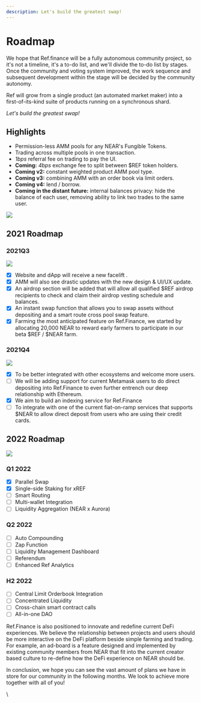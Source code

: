 ```yaml
---
description: Let's build the greatest swap!
---
```


# Roadmap

We hope that Ref.finance will be a fully autonomous community project, so it's not a timeline, it's a to-do list, and we'll divide the to-do list by stages. Once the community and voting system improved, the work sequence and subsequent development within the stage will be decided by the community autonomy.

Ref will grow from a single product (an automated market maker) into a first-of-its-kind suite of products running on a synchronous shard.

_Let's build the greatest swap!_

## Highlights

* Permission-less AMM pools for any NEAR's Fungible Tokens.
* Trading across multiple pools in one transaction.
* _1bps_ referral fee on trading to pay the UI.
* **Coming:** _4bps_ exchange fee to split between $REF token holders.
* **Coming v2:** constant weighted product AMM pool type.
* **Coming v3:** combining AMM with an order book via limit orders.
* **Coming v4:** lend / borrow.
* **Coming in the distant future:** internal balances privacy: hide the balance of each user, removing ability to link two trades to the same user.

![](https://lh5.googleusercontent.com/JHbqXHWilks4T69s-OHSiBctzLPgZly3UpKf3yDg\_08TxsbL6RUL3vPXpX1bHHBQGacVQggEOiPolvckuTeLPjBm4744WolG9XVYDEO3C1oXWsmdGXQPmpEpnMuCxjru22UTMKqS=s0)



## 2021 Roadmap

### **2021Q3**

![](.gitbook/assets/1\_BWjRiAekAVUeicvbgWKquQ.png)

* [x] Website and dApp will receive a new facelift .
* [x] AMM will also see drastic updates with the new design & UI/UX update.
* [x] An airdrop section will be added that will allow all qualified $REF airdrop recipients to check and claim their airdrop vesting schedule and balances.
* [x] An instant swap function that allows you to swap assets without depositing and a smart route cross pool swap feature.
* [x] Farming  the most anticipated feature on Ref.Finance,  we started by allocating 20,000 NEAR to reward early farmers to participate in our beta $REF / $NEAR farm.

### **2021Q4**

![](.gitbook/assets/0\_t5xO7BRvdDCiQFgR.png)

* [x] To be better integrated with other ecosystems and welcome more users.&#x20;
* [ ] We will be adding support for current Metamask users to do direct depositing into Ref.Finance to even further entrench our deep relationship with Ethereum.&#x20;
* [x] We aim to build an indexing service for Ref.Finance
* [ ] To integrate with one of the current fiat-on-ramp services that supports $NEAR to allow direct deposit from users who are using their credit cards.

## 2022 Roadmap

![](.gitbook/assets/1\_hpd\_BI40\_yNgEZoxdnZ5Zw.jpeg)

### Q1 2022

* [x] Parallel Swap
* [x] Single-side Staking for xREF
* [ ] Smart Routing
* [ ] Multi-wallet Integration
* [ ] Liquidity Aggregation (NEAR x Aurora)

### Q2 2022

* [ ] Auto Compounding
* [ ] Zap Function
* [ ] Liquidity Management Dashboard
* [ ] Referendum
* [ ] Enhanced Ref Analytics

### H2 2022

* [ ] Central Limit Orderbook Integration
* [ ] Concentrated Liquidity&#x20;
* [ ] Cross-chain smart contract calls
* [ ] All-in-one DAO

Ref.Finance is also positioned to innovate and redefine current DeFi experiences. We believe the relationship between projects and users should be more interactive on the DeFi platform beside simple farming and trading. For example, an ad-board is a feature designed and implemented by existing community members from NEAR that fit into the current creator based culture to re-define how the DeFi experience on NEAR should be.

In conclusion, we hope you can see the vast amount of plans we have in store for our community in the following months. We look to achieve more together with all of you!



\
